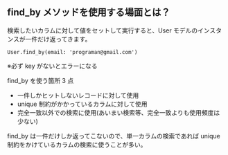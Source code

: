 ## find_by メソッドを使用する場面とは？

検索したいカラムに対して値をセットして実行すると、User モデルのインスタンスが一件だけ返ってきます。

```erb
User.find_by(email: 'programan@gmail.com')
```

※必ず key がないとエラーになる

find_by を使う箇所 3 点

- 一件しかヒットしないレコードに対して使用
- unique 制約がかかっているカラムに対して使用
- 完全一致以外での検索に使用(あいまい検索等、完全一致よりも使用頻度は少ない)

find_by は一件だけしか返ってこないので、単一カラムの検索であれば unique 制約をかけているカラムの検索に使うことが多い。
